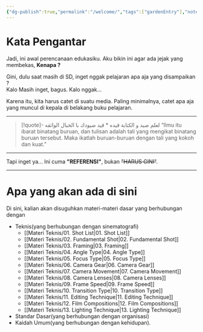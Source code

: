 ```yaml
---
{"dg-publish":true,"permalink":"/welcome/","tags":["gardenEntry"],"noteIcon":"","created":"2025-10-16T12:25:21.503+07:00","updated":"2025-10-18T13:16:26.951+07:00"}
---
```


# Kata Pengantar
Jadi, ini awal perencanaan edukasiku. Aku bikin ini agar ada jejak yang membekas, **Kenapa ?**

Gini, dulu saat masih di SD, inget nggak pelajaran apa aja yang disampaikan ?  
Kalo Masih inget, bagus. Kalo nggak...

Karena itu, kita harus catet di suatu media. Paling minimalnya, catet apa aja yang muncul di kepala di belakang buku pelajaran.

***

>[!quote]-  لعلم صيد و الكتابة قيده \*  قيد صيودك با الحبال الواثقه
>“Ilmu itu ibarat binatang buruan, dan tulisan adalah tali yang mengikat binatang buruan tersebut. Maka ikatlah buruan-buruan dengan tali yang kokoh dan kuat.”  

---
Tapi inget ya... Ini cuma **"REFERENSI"**, bukan ~~"HARUS GINI"~~.
___
# Apa yang akan ada di sini
Di sini, kalian akan disuguhkan materi-materi dasar yang berhubungan dengan
- Teknis(yang berhubungan dengan sinematografi)
	- [[Materi Teknis/01. Shot List\|01. Shot List]]
	- [[Materi Teknis/02. Fundamental Shot\|02. Fundamental Shot]]
	- [[Materi Teknis/03. Framing\|03. Framing]]
	- [[Materi Teknis/04. Angle Type\|04. Angle Type]]
	- [[Materi Teknis/05. Focus Type\|05. Focus Type]]
	- [[Materi Teknis/06. Camera Gear\|06. Camera Gear]]
	- [[Materi Teknis/07. Camera Movement\|07. Camera Movement]]
	- [[Materi Teknis/08. Camera Lenses\|08. Camera Lenses]]
	- [[Materi Teknis/09. Frame Speed\|09. Frame Speed]]
	- [[Materi Teknis/10. Transition Type\|10. Transition Type]]
	- [[Materi Teknis/11. Editing Technique\|11. Editing Technique]]
	- [[Materi Teknis/12. Film Compositions\|12. Film Compositions]]
	- [[Materi Teknis/13. Lighting Technique\|13. Lighting Technique]]
- Standar Dasar(yang berhubungan dengan organisasi)
- Kaidah Umum(yang berhubungan dengan kehidupan).